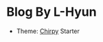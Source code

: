 # Blog By L-Hyun

- Theme: <a href="https://github.com/cotes2020/jekyll-theme-chirpy/">Chirpy</a> Starter
